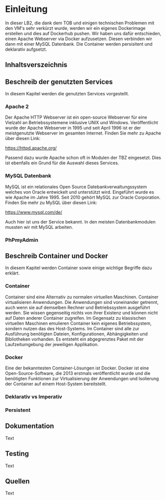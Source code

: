 # Einleitung

In dieser LB2, die dank dem TOB und einigen technischen Problemen mit den VM's sehr verkürzt wurde, werden wir ein eigenes Dockerimage erstellen und dies auf Dockerhub pushen. Wir haben uns dafür entschieden, einen Apache Webserver via Docker aufzusetzen. Diesen verbinden wir dann mit einer MySQL Datenbank. Die Container werden persisitent und deklarativ aufgsetzt. 

## Inhaltsverszeichnis

## Beschreib der genutzten Services
In diesem Kapitel werden die genutzten Services vorgestellt.
### Apache 2
Der Apache HTTP Webserver ist ein open-source Webserver für eine Vielzahl an Betriebssystemene inklusive UNIX und Windows. Veröffentlicht wurde der Apache Webserver in 1995 und seit April 1996 ist er der meistgenutzte Webserver im gesamten Internet. Finden Sie mehr zu Apache über diesen Link:

https://httpd.apache.org/


Passend dazu wurde Apache schon oft in Modulen der TBZ eingesetzt. Dies ist ebenfalls ein Grund für die Auswahl dieses Services. 

### MySQL Datenbank
MySQL ist ein relationales Open Source Datebankverwaltungssystem welches von Oracle entwickelt und unterstützt wird. Eingeführt wurde es wie Apache im Jahre 1995. Seit 2010 gehört MySQL zur Oracle Corporation. Finden Sie mehr zu MySQL über diesen Link:

https://www.mysql.com/de/


Auch hier ist uns der Service bekannt. In den meisten Datenbankmodulen mussten wir mit MySQL arbeiten. 

### PhPmyAdmin



## Beschreib Container und Docker
In diesem Kapitel werden Container sowie einige wichtige Begriffe dazu erklärt. 
### Container
Container sind eine Alternativ zu normalen virtuellen Maschinen. Container virtualisieren Anwendungen. Die Anwendungen sind voneinander getrennt, auch wenn sie auf demselben Rechner und Betriebssystem ausgeführt werden. Sie wissen gegenseitig nichts von ihrer Existenz und können nicht auf Daten anderer Container zugreifen. Im Gegensatz zu klassischen virtuellen Maschinen emulieren Container kein eigenes Betriebssystem, sondern nutzen das des Host-Systems. Im Container sind alle zur Ausführung benötigten Dateien, Konfigurationen, Abhängigkeiten und Bibliotheken vorhanden. Es entsteht ein abgegrenztes Paket mit der Laufzeitumgebung der jeweiligen Applikation. 
### Docker
Eine der bekanntesten Container-Lösungen ist Docker. Docker ist eine Open-Source-Software, die 2013 erstmals veröffentlicht wurde und die benötigten Funktionen zur Virtualisierung der Anwendungen und Isolierung der Container auf einem Host-System bereitstellt.

### Deklarativ vs Imperativ

### Persistent

## Dokumentation

Text

## Testing

Text

## Quellen

Text
